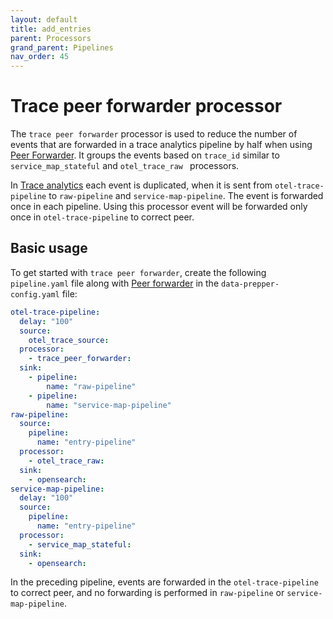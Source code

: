 ```yaml
---
layout: default
title: add_entries
parent: Processors
grand_parent: Pipelines
nav_order: 45
---
```


# Trace peer forwarder processor

The `trace peer forwarder` processor is used to reduce the number of events that are forwarded in a trace analytics pipeline by half when using [Peer Forwarder]({{site.url}}{{site.baseurl}}/managing-data-prepper/peer-forwarder/). It groups the events based on `trace_id` similar to `service_map_stateful` and `otel_trace_raw ` processors. 

In [Trace analytics]({{site.url}}{{site.baseurl}}/data-prepper/common-use-cases/trace-analytics/) each event is duplicated, when it is sent from `otel-trace-pipeline` to `raw-pipeline` and `service-map-pipeline`. The event is forwarded once in each pipeline. Using this processor event will be forwarded only once in `otel-trace-pipeline` to correct peer. 

## Basic usage

To get started with `trace peer forwarder`, create the following `pipeline.yaml` file along with [Peer forwarder]({{site.url}}{{site.baseurl}}/managing-data-prepper/peer-forwarder/) in the `data-prepper-config.yaml` file:


```yaml
otel-trace-pipeline:
  delay: "100"
  source:
    otel_trace_source:
  processor:
    - trace_peer_forwarder:
  sink:
    - pipeline:
        name: "raw-pipeline"
    - pipeline:
        name: "service-map-pipeline"
raw-pipeline:
  source:
    pipeline:
      name: "entry-pipeline"
  processor:
    - otel_trace_raw:
  sink:
    - opensearch:
service-map-pipeline:
  delay: "100"
  source:
    pipeline:
      name: "entry-pipeline"
  processor:
    - service_map_stateful:
  sink:
    - opensearch:
```

In the preceding pipeline, events are forwarded in the `otel-trace-pipeline` to correct peer, and no forwarding is performed in `raw-pipeline` or `service-map-pipeline`.